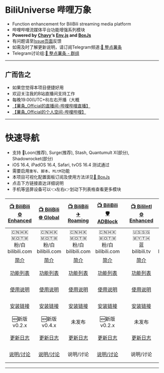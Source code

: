 # BiliUniverse 哔哩万象
  * Function enhancement for BiliBili streaming media platform
  * 哔哩哔哩流媒体平台功能增强系列模块
  * **Powered by [Chavy](https://github.com/chavyleung)‘s [Env.js](https://github.com/chavyleung/scripts/blob/master/Env.js) and [BoxJs](https://chavyleung.gitbook.io/boxjs/)**
  * 有问题请至[Issue页面](https://github.com/BiliUniverse/Universe/issues)反馈
  * 如需及时了解更新说明，请订阅Telegram频道:[🍟 整点薯条](https://t.me/GetSomeFriesChannel)
  * Telegram讨论组:[🍟 整点薯条 - 群组](https://t.me/GetSomeFries)

---
## 广而告之
  * 如果您觉得本项目便捷好用
  * 欢迎关注我的B站直播间支持工作
  * 每晚19:00(UTC+8)左右开播（大概
  * [【薯条_Official的直播间-哔哩哔哩直播】](https://b23.tv/1LeNwhE)
  * [【薯条_Official的个人空间-哔哩哔哩】](https://b23.tv/Z6GIBAE)

---
# 快速导航
  * 支持 🎈Loon(推荐), Surge(推荐), Stash, Quantumult X(部分), Shadowrocket(部分)
  * iOS 16.4, iPadOS 16.4, Safari, tvOS 16.4 测试通过
  * 需要启用`重写`、`脚本`、`MitM`功能
  * 本项目可视化配置面板订阅及使用方法详见[🧰 BoxJs](./BoxJs)
  * 点击下方链接直达详细说明
  * 手机等竖屏设备可以👈左右👉划动下列表格查看更多模块

| [📺 BiliBili<br>⚙ Enhanced](../../wiki/⚙-Enhanced) | [📺 BiliBili<br>🌐 Global](../../wiki/🌐-Global) | [📺 BiliBili<br>✈ Roaming](../../wiki/✈-Roaming) | [📺 BiliBili<br>🛡️ ADBlock](../../wiki/🛡-ADBlock) | | [📺 BiliIntl<br>⚙ Enhanced](../../wiki/⚙-Enhanced) | [📺 BiliIntl<br>🌐 Global](../../wiki/🌐-Global) | [📺 BiliIntl<br>✈ Roaming](../../wiki/✈-Roaming) |
| :---: | :---: | :---: | :---: | :---: | :---: | :---: | :---: |
| 🇨🇳🇭🇰🇲🇴🇹🇼<br>粉/白<br>bilibili.com | 🇨🇳🇭🇰🇲🇴🇹🇼<br>粉/白<br>bilibili.com | 🇨🇳🇭🇰🇲🇴🇹🇼<br>粉/白<br>bilibili.com | 🇨🇳🇭🇰🇲🇴🇹🇼<br>粉/白<br>bilibili.com | | 🇺🇸🇸🇬🇲🇾🇹🇭<br>蓝<br>bilibili.tv | 🇺🇸🇸🇬🇲🇾🇹🇭<br>蓝<br>bilibili.tv | 🇺🇸🇸🇬🇲🇾🇹🇭<br>蓝<br>bilibili.tv |
| [简介](../../wiki/⚙-Enhanced#简介) | [简介](../../wiki/🌐-Global#简介) | [简介](../../wiki/✈-Roaming#简介) | [简介](../../wiki/🛡-ADBlock#简介) | | [简介](../../wiki/⚙-Enhanced#简介) | [简介](../../wiki/🌐-Global#简介) | [简介](../../wiki/✈-Roaming#简介) |
| [功能列表](../../wiki/⚙-Enhanced#功能列表) | [功能列表](../../wiki/🌐-Global#功能列表) | [功能列表](../../wiki/✈-Roaming#功能列表) | [功能列表](../../wiki/🛡-ADBlock#功能列表) | | [功能列表](../../wiki/⚙-Enhanced#功能列表) | [功能列表](../../wiki/🌐-Global#功能列表) | [功能列表](../../wiki/✈-Roaming#功能列表) |
| [使用说明](../../wiki/⚙-Enhanced#使用说明) | [使用说明](../../wiki/🌐-Global#使用说明) | [使用说明](../../wiki/✈-Roaming#使用说明) | [使用说明](../../wiki/🛡-ADBlock#使用说明) | | [使用说明](../../wiki/⚙-Enhanced#使用说明) | [使用说明](../../wiki/🌐-Global#使用说明) | [使用说明](../../wiki/✈-Roaming#使用说明) |
| [安装链接](../../wiki/⚙-Enhanced#安装链接) | [安装链接](../../wiki/🌐-Global#安装链接) | [安装链接](../../wiki/✈-Roaming#安装链接) | [安装链接](../../wiki/🛡-ADBlock#安装链接) | | [安装链接](../../wiki/⚙-Enhanced#安装链接) | [安装链接](../../wiki/🌐-Global#安装链接) | [安装链接](../../wiki/✈-Roaming#安装链接) |
| 🆕新版<br>v0.2.x | 🆕新版<br>v0.4.x | 未发布 | 🆕新版<br>v0.2.x | | 未发布 | 未发布 | 未发布 |
| [更新日志](../../wiki/⚙-Enhanced#更新日志) | [更新日志](../../wiki/🌐-Global#更新日志) | [更新日志](../../wiki/✈-Roaming#更新日志) | [更新日志](../../wiki/🛡-ADBlock#更新日志) | | [更新日志](../../wiki/⚙-Enhanced#更新日志) | [更新日志](../../wiki/🌐-Global#更新日志) | [更新日志](../../wiki/✈-Roaming#更新日志) |
| [说明/讨论](https://t.me/GetSomeFriesChannel/182) | [说明/讨论](https://t.me/GetSomeFriesChannel/182) | 说明/讨论 | [说明/讨论](https://t.me/GetSomeFriesChannel/184) | | 说明/讨论 | 说明/讨论 | 说明/讨论 |

---
